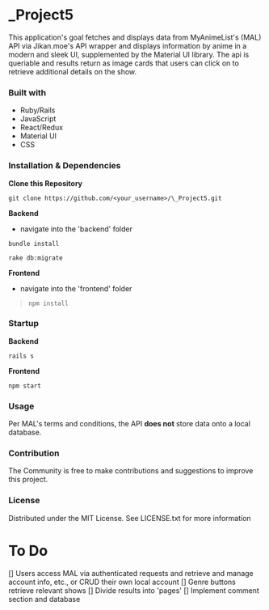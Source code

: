 # \_Project5

This application's goal fetches and displays data from MyAnimeList's (MAL) API via Jikan.moe's API wrapper and displays information by anime in a modern and sleek UI, supplemented by the Material UI library.
The api is queriable and results return as image cards that users can click on to retrieve additional details on the show.

### Built with

- Ruby/Rails
- JavaScript
- React/Redux
- Material UI
- CSS

### Installation & Dependencies

**Clone this Repository**

`git clone https://github.com/<your_username>/\_Project5.git`

**Backend**

- navigate into the 'backend' folder

`bundle install`

`rake db:migrate`

**Frontend**

- navigate into the 'frontend' folder

> `npm install`

### Startup

**Backend**

`rails s`

**Frontend**

`npm start`

### Usage

Per MAL's terms and conditions, the API **does not** store data onto a local database.

### Contribution

The Community is free to make contributions and suggestions to improve this project.

### License

Distributed under the MIT License. See LICENSE.txt for more information

# To Do

[] Users access MAL via authenticated requests and retrieve and manage account info, etc., or CRUD their own local account
[] Genre buttons retrieve relevant shows
[] Divide results into 'pages'
[] Implement comment section and database

